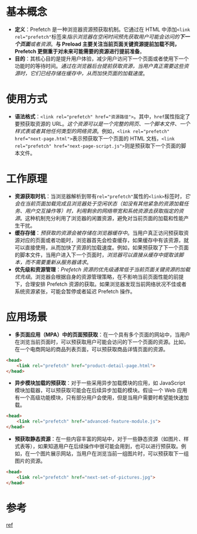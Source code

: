# 基本概念
    
- **定义**：Prefetch 是一种浏览器资源预获取机制。它通过在 HTML 中添加`<link rel="prefetch"`标签来*指示浏览器在空闲时间预先获取用户可能会访问的**下一个页面**或者资源*。**与 Preload 主要关注当前页面关键资源提前加载不同，Prefetch 更侧重于对未来可能需要的资源进行提前准备**。
- **目的**：其核心目的是提升用户体验，减少用户访问下一个页面或者使用下一个功能时的等待时间。*通过在浏览器后台提前获取资源，当用户真正需要这些资源时，它们已经存储在缓存中，从而加快页面的加载速度*。
# 使用方式
    
- **语法格式**：`<link rel="prefetch" href="资源路径">`。其中，`href`属性指定了要预获取资源的 URL。*这个资源可以是一个完整的网页、一个脚本文件、一个样式表或者其他任何类型的网络资源*。例如，`<link rel="prefetch" href="next-page.html">`表示预获取下一个页面的 HTML 文档，`<link rel="prefetch" href="next-page-script.js">`则是预获取下一个页面的脚本文件。

# 工作原理

- **资源获取时机**：当浏览器解析到带有`rel="prefetch"`属性的`<link>`标签时，*它会在当前页面加载完成且浏览器处于空闲状态（如没有其他紧急的资源加载任务、用户交互操作等）时，利用剩余的网络带宽和系统资源去获取指定的资源*。这种机制充分利用了浏览器的闲置资源，避免对当前页面的加载和性能产生干扰。
- **缓存存储**：*预获取的资源会被存储在浏览器缓存中*。当用户真正访问预获取资源对应的页面或者功能时，浏览器首先会检查缓存，如果缓存中有该资源，就可以直接使用，从而加快了资源的加载速度。例如，如果预获取了下一个页面的脚本文件，当用户进入下一个页面时，*浏览器可以直接从缓存中提取该脚本，而不需要重新从服务器请求*。
- **优先级和资源管理**：*Prefetch 资源的优先级通常低于当前页面关键资源的加载优先级*。浏览器会根据自身的资源管理策略，在不影响当前页面性能的前提下，合理安排 Prefetch 资源的获取。如果浏览器发现当前网络状况不佳或者系统资源紧张，可能会暂停或者延迟 Prefetch 操作。

# 应用场景
    
- **多页面应用（MPA）中的页面预获取**：在一个具有多个页面的网站中，当用户在浏览当前页面时，可以预获取用户可能会访问的下一个页面的资源。比如，在一个电商网站的商品列表页面，可以预获取商品详情页面的资源。

```html
<head>
    <link rel="prefetch" href="product-detail-page.html">
</head>
```

- **异步模块加载的预获取**：对于一些采用异步加载模块的应用，如 JavaScript 模块加载器，可以预获取可能会在后续异步加载的模块。假设一个 Web 应用有一个高级功能模块，只有部分用户会使用，但是当用户需要时希望能快速加载。

```html
<head>
    <link rel="prefetch" href="advanced-feature-module.js">
</head>
```

- **预获取静态资源**：在一些内容丰富的网站中，对于一些静态资源（如图片、样式表等），如果知道用户在后续操作中很可能会用到，也可以进行预获取。例如，在一个图片展示网站，当用户在浏览当前一组图片时，可以预获取下一组图片的资源。

```html
<head>
    <link rel="prefetch" href="next-set-of-pictures.jpg">
</head>
```


# 参考
[ref](https://developer.mozilla.org/en-US/docs/Web/HTML/Attributes/rel)